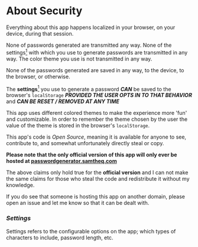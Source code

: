 # About Security

Everything about this app happens localized in your browser, on your device, during that session.

None of passwords generated are transmitted any way. None of the settings[<sup>1</sup>](#settings) with which you use to generate passwords are transmitted in any way. The color theme you use is not transmitted in any way.

None of the passwords generated are saved in any way, to the device, to the browser, or otherwise.

The **settings**[<sup>1</sup>](#settings) you use to generate a password **_CAN_** be saved to the browser's `localStorage` **_PROVIDED THE USER OPTS IN TO THAT BEHAVIOR_** and **_CAN BE RESET / REMOVED AT ANY TIME_**

This app uses different colored themes to make the experience more 'fun' and customizable. In order to remember the theme chosen by the user the value of the theme is stored in the browser's `localStorage`.

This app's code is _Open Source_, meaning it is available for anyone to see, contribute to, and somewhat unfortunately directly steal or copy.

**Please note that the only official version of this app will only ever be hosted at [passwordgenerator.samtheq.com](https://passwordgenerator.samtheq.com)**

The above claims only hold true for the **official version** and I can not make the same claims for those who steal the code and redistribute it without my knowledge.

If you do see that someone is hosting this app on another domain, please open an issue and let me know so that it can be dealt with.

### *Settings*

Settings refers to the configurable options on the app; which types of characters to include, password length, etc.
